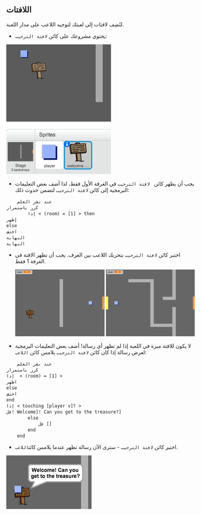 ## اللافتات

لنُضِف لافتات إلى لعبتك لتوجيه اللاعب على مدار اللعبة.

+ يحتوي مشروعك على كائن `لافتة الترحيب`:

![لقطة الشاشة](images/world-sign.png)

+ يجب أن يظهر كائن ` لافتة الترحيب` في الغرفة الأول فقط، لذا أضف بعض التعليمات البرمجية إلى كائن `لافتة الترحيب` لتضمن حدوث ذلك:

```blocks
    عند نقر العلم 
كرر باستمرار
        إذا < (room) = [1] > then
إظهر 
else
اختفِ 
النهاية 
النهاية
```

+ اختبر كائن `لافتة الترحيب` بتحريك اللاعب بين الغرف. يجب أن تظهر الافتة في الغرفة 1 فقط.
    
    ![لقطة الشاشة](images/world-sign-test.png)

+ لا يكون للافتة ميزة في اللعبة إذا لم تظهر أي رسالة! أضف بعض التعليمات البرمجية لعرض رسالة إذا كان كائن `لافتة الترحيب` يلامس كائن `اللاعب`:

```blocks
    عند نقر العلم 
كرر باستمرار 
إذا  < (room) = [1] > 
اظهر
else 
اختفِ 
end
إذا < touching [player v]؟ >
قل! Welcome]! Can you get to the treasure?]
        else
            قل []
        end
    end
```

+ اختبر كائن `لافتة الترحيب` - سترى الآن رسالة تظهر عندما يلامس كائن`اللاعب`.

![لقطة الشاشة](images/world-sign-test2.png)